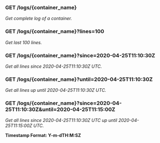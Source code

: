 ### GET /logs/{container_name}

_Get complete log of a container._

### GET /logs/{container_name}?lines=100

_Get last 100 lines._

### GET /logs/{container_name}?since=2020-04-25T11:10:30Z

_Get all lines since 2020-04-25T11:10:30Z UTC._

### GET /logs/{container_name}?until=2020-04-25T11:10:30Z

_Get all lines up until 2020-04-25T11:10:30Z UTC._

### GET /logs/{container_name}?since=2020-04-25T11:10:30Z&until=2020-04-25T11:15:00Z

_Get all lines since 2020-04-25T11:10:30Z UTC up until 2020-04-25T11:15:00Z UTC._


**Timestamp Format: Y-m-dTH:M:SZ**